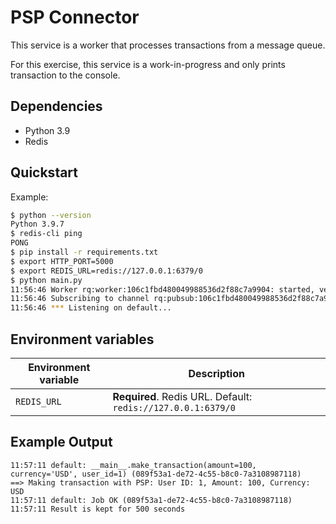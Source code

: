 # PSP Connector

This service is a worker that processes transactions from a message queue.

For this exercise, this service is a work-in-progress and only prints transaction to the console.

## Dependencies

- Python 3.9
- Redis

## Quickstart

Example:

```bash
$ python --version
Python 3.9.7
$ redis-cli ping
PONG
$ pip install -r requirements.txt
$ export HTTP_PORT=5000
$ export REDIS_URL=redis://127.0.0.1:6379/0
$ python main.py
11:56:46 Worker rq:worker:106c1fbd480049988536d2f88c7a9904: started, version 1.10.0
11:56:46 Subscribing to channel rq:pubsub:106c1fbd480049988536d2f88c7a9904
11:56:46 *** Listening on default...
```

## Environment variables

| Environment variable | Description                                                  |
| -------------------- | ------------------------------------------------------------ |
| `REDIS_URL`            | **Required**. Redis URL. Default: `redis://127.0.0.1:6379/0` |

## Example Output

```log
11:57:11 default: __main__.make_transaction(amount=100, currency='USD', user_id=1) (089f53a1-de72-4c55-b8c0-7a3108987118)
==> Making transaction with PSP: User ID: 1, Amount: 100, Currency: USD
11:57:11 default: Job OK (089f53a1-de72-4c55-b8c0-7a3108987118)
11:57:11 Result is kept for 500 seconds
```
